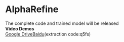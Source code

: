 # AlphaRefine
The complete code and trained model will be released  
**Video Demos**  
[Google Drive](https://drive.google.com/file/d/1VnC_BkLEcaRc5BRxkDKdvnsKkrFKp49K/view?usp=sharing)[Baidu](https://pan.baidu.com/s/1pnIoFbNoUrIDHP1R-HoKHA)(extraction code:q5fs)

